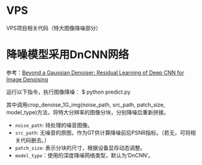 # VPS
VPS项目相关代码（特大图像降噪部分）


# 降噪模型采用DnCNN网络
参考：[Beyond a Gaussian Denoiser: Residual Learning of Deep CNN for Image Denoising](https://arxiv.org/pdf/1608.03981v1.pdf)

运行以下指令，执行图像降噪：
    $ python predict.py

其中调用crop_denoise_1G_img(noise_path, src_path, patch_size, model_type)方法，将特大分辨率的图像分块，分别降噪后重新拼接。

- `noise_path`: 待处理的噪音图像。
- `src_path`: 无噪音的原图，作为GT供计算降噪前后PSNR指标。（若无，可将相关代码删去。）
- `patch_size`: 表示分块的尺寸，根据设备显存动态调整。
- `model_type`：使用的深度降噪网络类型，默认为‘DnCNN’。
